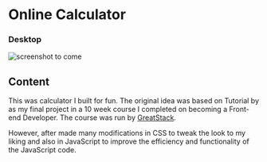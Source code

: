 # Online Calculator

### Desktop

![screenshot to come](./images/preview-screenshot.jpg)

## Content

This was calculator I built for fun. The original idea was based on Tutorial by as my final project in a 10 week course I completed on becoming a Front-end Developer. The course was run by [GreatStack](https://youtu.be/cGgLHJGyS34?si=k4Cg4fOLGgJTg2Qo).

However, after made many modifications in CSS to tweak the look to my liking and also in JavaScript to improve the efficiency and functionality of the JavaScript code.
